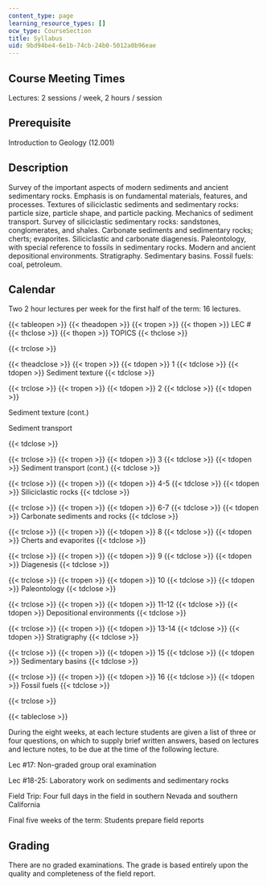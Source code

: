 ```yaml
---
content_type: page
learning_resource_types: []
ocw_type: CourseSection
title: Syllabus
uid: 9bd94be4-6e1b-74cb-24b0-5012a0b96eae
---
```


Course Meeting Times
--------------------

Lectures: 2 sessions / week, 2 hours / session

Prerequisite
------------

Introduction to Geology (12.001)

Description
-----------

Survey of the important aspects of modern sediments and ancient sedimentary rocks. Emphasis is on fundamental materials, features, and processes. Textures of siliciclastic sediments and sedimentary rocks: particle size, particle shape, and particle packing. Mechanics of sediment transport. Survey of siliciclastic sedimentary rocks: sandstones, conglomerates, and shales. Carbonate sediments and sedimentary rocks; cherts; evaporites. Siliciclastic and carbonate diagenesis. Paleontology, with special reference to fossils in sedimentary rocks. Modern and ancient depositional environments. Stratigraphy. Sedimentary basins. Fossil fuels: coal, petroleum.

Calendar
--------

Two 2 hour lectures per week for the first half of the term: 16 lectures.

{{< tableopen >}}
{{< theadopen >}}
{{< tropen >}}
{{< thopen >}}
LEC #
{{< thclose >}}
{{< thopen >}}
TOPICS
{{< thclose >}}

{{< trclose >}}

{{< theadclose >}}
{{< tropen >}}
{{< tdopen >}}
1
{{< tdclose >}}
{{< tdopen >}}
Sediment texture
{{< tdclose >}}

{{< trclose >}}
{{< tropen >}}
{{< tdopen >}}
2
{{< tdclose >}}
{{< tdopen >}}


Sediment texture (cont.)

Sediment transport


{{< tdclose >}}

{{< trclose >}}
{{< tropen >}}
{{< tdopen >}}
3
{{< tdclose >}}
{{< tdopen >}}
Sediment transport (cont.)
{{< tdclose >}}

{{< trclose >}}
{{< tropen >}}
{{< tdopen >}}
4-5
{{< tdclose >}}
{{< tdopen >}}
Siliciclastic rocks
{{< tdclose >}}

{{< trclose >}}
{{< tropen >}}
{{< tdopen >}}
6-7
{{< tdclose >}}
{{< tdopen >}}
Carbonate sediments and rocks
{{< tdclose >}}

{{< trclose >}}
{{< tropen >}}
{{< tdopen >}}
8
{{< tdclose >}}
{{< tdopen >}}
Cherts and evaporites
{{< tdclose >}}

{{< trclose >}}
{{< tropen >}}
{{< tdopen >}}
9
{{< tdclose >}}
{{< tdopen >}}
Diagenesis
{{< tdclose >}}

{{< trclose >}}
{{< tropen >}}
{{< tdopen >}}
10
{{< tdclose >}}
{{< tdopen >}}
Paleontology
{{< tdclose >}}

{{< trclose >}}
{{< tropen >}}
{{< tdopen >}}
11-12
{{< tdclose >}}
{{< tdopen >}}
Depositional environments
{{< tdclose >}}

{{< trclose >}}
{{< tropen >}}
{{< tdopen >}}
13-14
{{< tdclose >}}
{{< tdopen >}}
Stratigraphy
{{< tdclose >}}

{{< trclose >}}
{{< tropen >}}
{{< tdopen >}}
15
{{< tdclose >}}
{{< tdopen >}}
Sedimentary basins
{{< tdclose >}}

{{< trclose >}}
{{< tropen >}}
{{< tdopen >}}
16
{{< tdclose >}}
{{< tdopen >}}
Fossil fuels
{{< tdclose >}}

{{< trclose >}}

{{< tableclose >}}

During the eight weeks, at each lecture students are given a list of three or four questions, on which to supply brief written answers, based on lectures and lecture notes, to be due at the time of the following lecture.

Lec #17: Non-graded group oral examination

Lec #18-25: Laboratory work on sediments and sedimentary rocks

Field Trip: Four full days in the field in southern Nevada and southern California

Final five weeks of the term: Students prepare field reports

Grading
-------

There are no graded examinations. The grade is based entirely upon the quality and completeness of the field report.